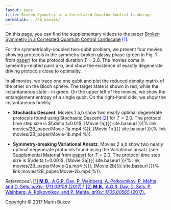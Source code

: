 ```yaml
---
layout: page
title: Broken Symmetry in a Correlated Quantum Control Landscape
permalink: ../2B_movies/
---
```


On this page, you can find the supplementary videos to the paper [Broken Symmetry in a Correlated Quantum Control Landscape](https://arxiv.org/abs/1711.09109) <span style="color:blue">[1]</span>. 

For the symmetrically-coupled two-qubit problem, we present four movies showing protocols in the symmetry-broken glassy phase (green in Fig. 1 from [paper](https://arxiv.org/abs/1711.09109)) for the protocol duration $T=2.0$. The movies come in symemtry-related pairs a-b, and show the existence of exactly degenerate driving protocols close to optimality. 

In all movies, we trace one one qubit and plot the reduced density matrix of the other on the Bloch sphere. The target state is shown in red, while the instantaneous state - in green. On the upper left of the movies, we show the entanglement entropy of a single qubit. On the right-hand side, we show the instantaneous fidelity.

* __Stochastic Descent__. Movies 1 a,b show two nearly optimal degenerate protocols found using Stochastic Descent <span style="color:blue">[2]</span> for $T=2.0$. The protocol time step size is $\\delta t=0.01$. [Movie 1a]({{ site.baseurl }}{% link movies/2B_paper/Movie-1a.mp4 %}), [Movie 1b]({{ site.baseurl }}{% link movies/2B_paper/Movie-1b.mp4 %}).

* __Symmetry-breaking Variational Ansatz__. Movies 2 a,b show two nearly optimal degenerate protocols found using the Variational ansatz (see Supplemental Material from [paper](https://arxiv.org/abs/1711.09109)) for $T=2.0$. The protocol time step size is $\\delta t=0.001$. [Movie 2a]({{ site.baseurl }}{% link movies/2B_paper/Movie-2a.mp4 %}), [Movie 2b]({{ site.baseurl }}{% link movies/2B_paper/Movie-2b.mp4 %}).

*References*:\\
<a href="https://arxiv.org/abs/1711.09109" style="color: #0000cd">[1] **M.B.**, A.G.R. Day, P. Weinberg, A. Polkovnikov, P. Mehta, and D. Sels, *arXiv: 1711.09109* (2017).</a>\\
<a href="https://arxiv.org/abs/1705.00565" style="color: #0000cd">[2] **M.B.**, A.G.R. Day, D. Sels, P. Weinberg, A. Polkovnikov, and P. Mehta, *arXiv: 1705.00565* (2017).</a>

Copyright © 2017 Marin Bukov